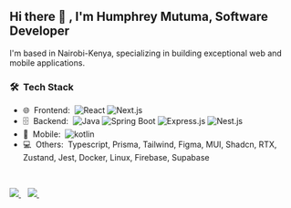 <h2> Hi there 👋 , I'm Humphrey Mutuma, Software Developer </h2>

I'm based in Nairobi-Kenya, specializing in building exceptional web and mobile applications. 

<h3> 🛠 &nbsp;Tech Stack</h3>

- 🌐 &nbsp;Frontend:&nbsp;
  ![React](https://img.shields.io/badge/-React-0A1A2F?style=flat&logo=react)
  ![Next.js](https://img.shields.io/badge/-Next.js-0A1A2F?style=flat&logo=next.js)
- 🗄 &nbsp;Backend:&nbsp;
  ![Java](https://img.shields.io/badge/-Java-0A1A2F?style=flat&logo=java)
  ![Spring Boot](https://img.shields.io/badge/-springboot-0A1A2F?style=flat&logo=SpringBoot)
  ![Express.js](https://img.shields.io/badge/-express.js-0A1A2F?style=flat&logo=express.js)
  ![Nest.js](https://img.shields.io/badge/-nest.js-0A1A2F?style=flat&logo=nest.js)
- 📱 &nbsp;Mobile:&nbsp;
  ![kotlin](https://img.shields.io/badge/-Kotlin-0A1A2F?style=flat&logo=Kotlin&logoColor=00d8fd)
 - 💻 &nbsp;Others:&nbsp;
  Typescript, Prisma, Tailwind, Figma, MUI, Shadcn, RTX, Zustand, Jest, Docker, Linux, Firebase, Supabase
 
  
<br/>
<p align="left">
<a href="https://twitter.com/HumphreyMutuma_">
    <img src="https://img.shields.io/badge/Twitter-1DA1F2?style=for-the-badge&logo=twitter&logoColor=white" />    
  </a>&nbsp;&nbsp;
 
  <a href="humphreymutuma01@gmail.com">
    <img src="https://img.shields.io/badge/Gmail-D14836?style=for-the-badge&logo=gmail&logoColor=white" />
  </a>&nbsp;&nbsp;
 </p>
<br/>

